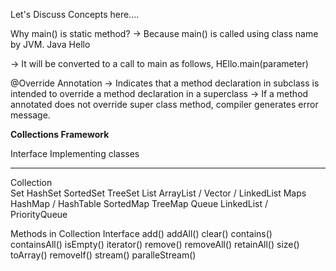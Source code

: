 Let's Discuss Concepts here....

Why main() is static method?
-> Because main() is called using class name by JVM.
Java Hello

-> It will be converted to a call to main as follows,
HEllo.main(parameter)


@Override Annotation
-> Indicates that a method declaration in subclass is intended to override a method declaration in a superclass
-> If a method annotated does not override super class method, compiler generates error message.



**Collections Framework**

Interface           Implementing classes
*************************************************
Collection          
Set                 HashSet
SortedSet           TreeSet
List                ArrayList / Vector / LinkedList
Maps                HashMap / HashTable
SortedMap           TreeMap
Queue               LinkedList / PriorityQueue


Methods in Collection Interface 
add()
addAll()
clear()
contains()
containsAll()
isEmpty()
iterator()
remove()
removeAll()
retainAll()
size()
toArray()
removeIf()
stream()
paralleStream()